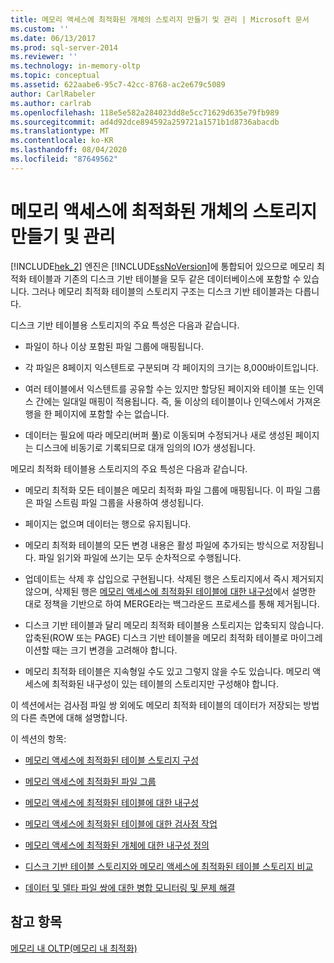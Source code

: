 ```yaml
---
title: 메모리 액세스에 최적화된 개체의 스토리지 만들기 및 관리 | Microsoft 문서
ms.custom: ''
ms.date: 06/13/2017
ms.prod: sql-server-2014
ms.reviewer: ''
ms.technology: in-memory-oltp
ms.topic: conceptual
ms.assetid: 622aabe6-95c7-42cc-8768-ac2e679c5089
author: CarlRabeler
ms.author: carlrab
ms.openlocfilehash: 118e5e582a284023dd8e5cc71629d635e79fb989
ms.sourcegitcommit: ad4d92dce894592a259721a1571b1d8736abacdb
ms.translationtype: MT
ms.contentlocale: ko-KR
ms.lasthandoff: 08/04/2020
ms.locfileid: "87649562"
---
```

# <a name="creating-and-managing-storage-for-memory-optimized-objects"></a>메모리 액세스에 최적화된 개체의 스토리지 만들기 및 관리
  [!INCLUDE[hek_2](../../includes/hek-2-md.md)] 엔진은 [!INCLUDE[ssNoVersion](../../includes/ssnoversion-md.md)]에 통합되어 있으므로 메모리 최적화 테이블과 기존의 디스크 기반 테이블을 모두 같은 데이터베이스에 포함할 수 있습니다. 그러나 메모리 최적화 테이블의 스토리지 구조는 디스크 기반 테이블과는 다릅니다.  
  
 디스크 기반 테이블용 스토리지의 주요 특성은 다음과 같습니다.  
  
-   파일이 하나 이상 포함된 파일 그룹에 매핑됩니다.  
  
-   각 파일은 8페이지 익스텐트로 구분되며 각 페이지의 크기는 8,000바이트입니다.  
  
-   여러 테이블에서 익스텐트를 공유할 수는 있지만 할당된 페이지와 테이블 또는 인덱스 간에는 일대일 매핑이 적용됩니다. 즉, 둘 이상의 테이블이나 인덱스에서 가져온 행을 한 페이지에 포함할 수는 없습니다.  
  
-   데이터는 필요에 따라 메모리(버퍼 풀)로 이동되며 수정되거나 새로 생성된 페이지는 디스크에 비동기로 기록되므로 대개 임의의 IO가 생성됩니다.  
  
 메모리 최적화 테이블용 스토리지의 주요 특성은 다음과 같습니다.  
  
-   메모리 최적화 모든 테이블은 메모리 최적화 파일 그룹에 매핑됩니다. 이 파일 그룹은 파일 스트림 파일 그룹을 사용하여 생성됩니다.  
  
-   페이지는 없으며 데이터는 행으로 유지됩니다.  
  
-   메모리 최적화 테이블의 모든 변경 내용은 활성 파일에 추가되는 방식으로 저장됩니다. 파일 읽기와 파일에 쓰기는 모두 순차적으로 수행됩니다.  
  
-   업데이트는 삭제 후 삽입으로 구현됩니다. 삭제된 행은 스토리지에서 즉시 제거되지 않으며, 삭제된 행은 [메모리 액세스에 최적화된 테이블에 대한 내구성](memory-optimized-tables.md)에서 설명한 대로 정책을 기반으로 하여 MERGE라는 백그라운드 프로세스를 통해 제거됩니다.  
  
-   디스크 기반 테이블과 달리 메모리 최적화 테이블용 스토리지는 압축되지 않습니다. 압축된(ROW 또는 PAGE) 디스크 기반 테이블을 메모리 최적화 테이블로 마이그레이션할 때는 크기 변경을 고려해야 합니다.  
  
-   메모리 최적화 테이블은 지속형일 수도 있고 그렇지 않을 수도 있습니다. 메모리 액세스에 최적화된 내구성이 있는 테이블의 스토리지만 구성해야 합니다.  
  
 이 섹션에서는 검사점 파일 쌍 외에도 메모리 최적화 테이블의 데이터가 저장되는 방법의 다른 측면에 대해 설명합니다.  
  
 이 섹션의 항목:  
  
-   [메모리 액세스에 최적화된 테이블 스토리지 구성](configuring-storage-for-memory-optimized-tables.md)  
  
-   [메모리 액세스에 최적화된 파일 그룹](the-memory-optimized-filegroup.md)  
  
-   [메모리 액세스에 최적화된 테이블에 대한 내구성](memory-optimized-tables.md)  
  
-   [메모리 액세스에 최적화된 테이블에 대한 검사점 작업](checkpoint-operation-for-memory-optimized-tables.md)  
  
-   [메모리 액세스에 최적화된 개체에 대한 내구성 정의](defining-durability-for-memory-optimized-objects.md)  
  
-   [디스크 기반 테이블 스토리지와 메모리 액세스에 최적화된 테이블 스토리지 비교](comparing-disk-based-table-storage-to-memory-optimized-table-storage.md)  
  
-   [데이터 및 델타 파일 쌍에 대한 병합 모니터링 및 문제 해결](../../database-engine/monitoring-and-troubleshooting-merge-for-data-and-delta-file-pairs.md)  
  
## <a name="see-also"></a>참고 항목  
 [메모리 내 OLTP&#40;메모리 내 최적화&#41;](in-memory-oltp-in-memory-optimization.md)  
  
  
